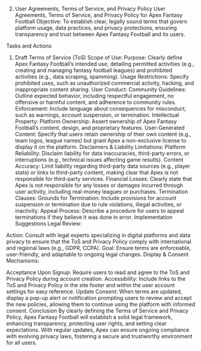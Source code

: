 2. User Agreements, Terms of Service, and Privacy Policy
User Agreements, Terms of Service, and Privacy Policy for Apex Fantasy Football
Objective:
To establish clear, legally sound terms that govern platform usage, data practices, and privacy protections, ensuring transparency and trust between Apex Fantasy Football and its users.

Tasks and Actions
1. Draft Terms of Service (ToS)
Scope of Use:
Purpose: Clearly define Apex Fantasy Football’s intended use, detailing permitted activities (e.g., creating and managing fantasy football leagues) and prohibited activities (e.g., data scraping, spamming).
Usage Restrictions: Specify prohibited uses, such as unauthorized commercial activity, hacking, and inappropriate content sharing.
User Conduct:
Community Guidelines: Outline expected behavior, including respectful engagement, no offensive or harmful content, and adherence to community rules.
Enforcement: Include language about consequences for misconduct, such as warnings, account suspension, or termination.
Intellectual Property:
Platform Ownership: Assert ownership of Apex Fantasy Football’s content, design, and proprietary features.
User-Generated Content: Specify that users retain ownership of their own content (e.g., team logos, league names) but grant Apex a non-exclusive license to display it on the platform.
Disclaimers & Liability Limitations:
Platform Reliability: Disclaim liability for data inaccuracies, third-party errors, or interruptions (e.g., technical issues affecting game results).
Content Accuracy: Limit liability regarding third-party data sources (e.g., player stats) or links to third-party content, making clear that Apex is not responsible for third-party services.
Financial Losses: Clearly state that Apex is not responsible for any losses or damages incurred through user activity, including real-money leagues or purchases.
Termination Clauses:
Grounds for Termination: Include provisions for account suspension or termination due to rule violations, illegal activities, or inactivity.
Appeal Process: Describe a procedure for users to appeal terminations if they believe it was done in error.
Implementation Suggestions
Legal Review:

Action: Consult with legal experts specializing in digital platforms and data privacy to ensure that the ToS and Privacy Policy comply with international and regional laws (e.g., GDPR, CCPA).
Goal: Ensure terms are enforceable, user-friendly, and adaptable to ongoing legal changes.
Display & Consent Mechanisms:

Acceptance Upon Signup: Require users to read and agree to the ToS and Privacy Policy during account creation.
Accessibility: Include links to the ToS and Privacy Policy in the site footer and within the user account settings for easy reference.
Update Consent: When terms are updated, display a pop-up alert or notification prompting users to review and accept the new policies, allowing them to continue using the platform with informed consent.
Conclusion
By clearly defining the Terms of Service and Privacy Policy, Apex Fantasy Football will establish a solid legal framework, enhancing transparency, protecting user rights, and setting clear expectations. With regular updates, Apex can ensure ongoing compliance with evolving privacy laws, fostering a secure and trustworthy environment for all users.

